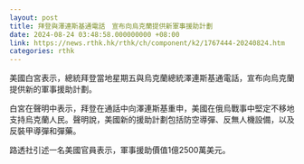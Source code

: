 ```yaml
---
layout: post
title: 拜登與澤連斯基通電話　宣布向烏克蘭提供新軍事援助計劃
date: 2024-08-24 03:48:58.000000000 +08:00
link: https://news.rthk.hk/rthk/ch/component/k2/1767444-20240824.htm
categories: rthk
---
```


美國白宮表示，總統拜登當地星期五與烏克蘭總統澤連斯基通電話，宣布向烏克蘭提供新的軍事援助計劃。

白宮在聲明中表示，拜登在通話中向澤連斯基重申，美國在俄烏戰事中堅定不移地支持烏克蘭人民。聲明說，美國新的援助計劃包括防空導彈、反無人機設備，以及反裝甲導彈和彈藥。

路透社引述一名美國官員表示，軍事援助價值1億2500萬美元。
